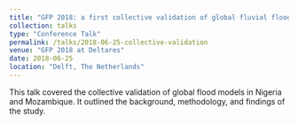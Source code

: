 ```yaml
---
title: "GFP 2018: a first collective validation of global fluvial flood models in Nigeria and Mozambique"
collection: talks
type: "Conference Talk"
permalink: /talks/2018-06-25-collective-validation
venue: "GFP 2018 at Deltares"
date: 2018-06-25
location: "Delft, The Netherlands"
---
```


This talk covered the collective validation of global flood models in Nigeria and Mozambique. It outlined the background, methodology, and findings of the study.
